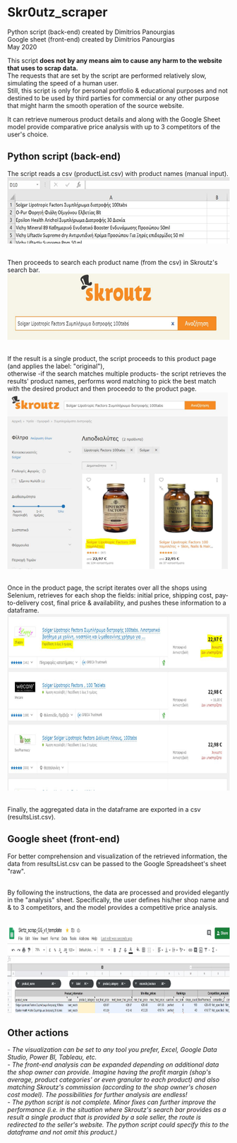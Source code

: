 # Skr0utz_scraper
Python script (back-end) created by Dimitrios Panourgias
<br/> Google sheet (front-end) created by Dimitrios Panourgias
<br/> May 2020

This script **does not by any means aim
to cause any harm to the website
that uses to scrap data.** <br/> The
requests that are set by the script are performed
relatively slow, simulating the speed of a human user.
<br/> Still, this script is only for personal portfolio & educational purposes and not destined to be used by third parties for commercial or any other purpose that might harm the smooth operation of the source website.


It can retrieve numerous product details and along with the Google Sheet model provide comparative price analysis with up to 3 competitors of the user's choice.

## Python script (back-end) 
The script reads a csv (productList.csv) with product names (manual input). 
<img src="https://github.com/dpan331/Skr0utz_scraper/blob/master/skrtz_img/productsList.JPG" height="150" width="600">

<br/> Then proceeds to search each product name (from the csv) in Skroutz's search bar. 
<img src="https://github.com/dpan331/Skr0utz_scraper/blob/master/skrtz_img/productSearchBar.JPG" height="150" width="600">

<br/> If the result is a single product, the script proceeds to this product page (and applies the label: "original"),
<br/> otherwise -if the search matches multiple products- the script retrieves the results' product names, performs word matching to pick the best match with the desired product and then proceedσ to the product page.
<img src="https://github.com/dpan331/Skr0utz_scraper/blob/master/skrtz_img/bestMatch.JPG" height="400" width="500">

<br/> Once in the product page, the script iterates over all the shops using Selenium, retrieves for each shop the fields: initial price, shipping cost, pay-to-delivery cost, final price & availability, and pushes these information to a dataframe.
<img src="https://github.com/dpan331/Skr0utz_scraper/blob/master/skrtz_img/fetchData.JPG" height="400" width="600">

<br/> Finally, the aggregated data in the dataframe are exported in a csv (resultsList.csv).
<br/> 

## Google sheet (front-end)
For better comprehension and visualization of the retrieved information, the data from resultsList.csv can be passed to the Google Spreadsheet's sheet "raw".

<br/> By following the instructions, the data are processed and provided elegantly in the "analysis" sheet. Specifically, the user defines his/her shop name and & to 3 competitors, and the model provides a competitive price analysis.

<br/> <img src="https://github.com/dpan331/Skr0utz_scraper/blob/master/skrtz_img/googleSheetSkroutz.JPG" height="200" width="6800">



## Other actions
*- The visualization can be set to any tool you prefer, Excel, Google Data Studio, Power BI, Tableau, etc.*
<br/> *- The front-end analysis can be expanded depending on additional data the shop owner can provide. Imagine having the profit margin (shop's average, product categories' or even granular to each product) and also matching Skroutz's commission (according to the shop owner's chosen cost model). The possibilities for further analysis are endless!*
<br/> *- The python script is not complete. Minor fixes can further improve the performance (i.e. in the situation where Skroutz's search bar provides as a result a single product that is provided by a sole seller, the route is redirected to the seller's website. The python script could specify this to the dataframe and not omit this product.)*

